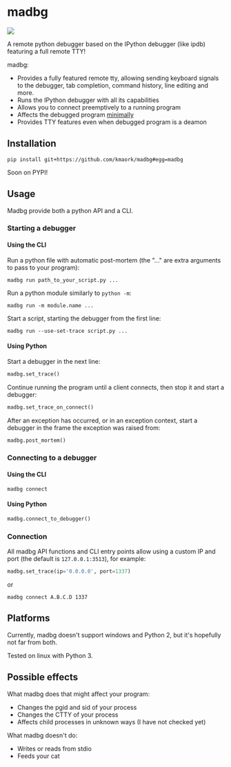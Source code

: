 # madbg
![](https://github.com/kmaork/madbg/workflows/Python%20package/badge.svg)

A remote python debugger based on the IPython debugger (like ipdb) featuring a full remote TTY!

madbg:
- Provides a fully featured remote tty, allowing sending keyboard signals to the debugger,
tab completion, command history, line editing and more.
- Runs the IPython debugger with all its capabilities
- Allows you to connect preemptively to a running program
- Affects the debugged program [minimally](#possible-effects)
- Provides TTY features even when debugged program is a deamon

## Installation
`pip install git+https://github.com/kmaork/madbg#egg=madbg`

Soon on PYPI!

## Usage
Madbg provide both a python API and a CLI.

### Starting a debugger
#### Using the CLI
Run a python file with automatic post-mortem (the "..." are extra arguments to pass to your program):
```
madbg run path_to_your_script.py ...
```
Run a python module similarly to `python -m`:
```
madbg run -m module.name ...
```
Start a script, starting the debugger from the first line: 
```
madbg run --use-set-trace script.py ...
```

#### Using Python
Start a debugger in the next line:
```python
madbg.set_trace()
```
Continue running the program until a client connects, then stop it and start a debugger:
```python
madbg.set_trace_on_connect()
```
After an exception has occurred, or in an exception context, start a debugger in the frame the exception was raised from:
```python
madbg.post_mortem()
```

### Connecting to a debugger
#### Using the CLI
```
madbg connect
```

#### Using Python
```python
madbg.connect_to_debugger()
```

### Connection
All madbg API functions and CLI entry points allow using a custom IP and port (the default is `127.0.0.1:3513`), for example:

```python
madbg.set_trace(ip='0.0.0.0', port=1337)
```
or
```
madbg connect A.B.C.D 1337
```
## Platforms

Currently, madbg doesn't support windows and Python 2, but it's hopefully not far from both.

Tested on linux with Python 3.


## Possible effects

What madbg does that might affect your program:
- Changes the pgid and sid of your process
- Changes the CTTY of your process
- Affects child processes in unknown ways (I have not checked yet)

What madbg doesn't do:
- Writes or reads from stdio
- Feeds your cat

